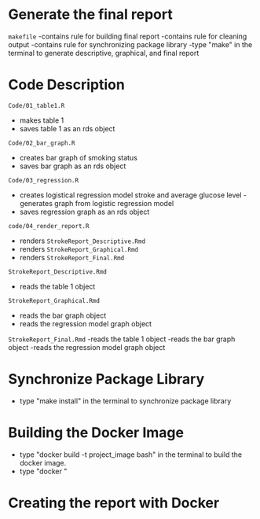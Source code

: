 # Generate the final report

`makefile`
-contains rule for building final report
-contains rule for cleaning output
-contains rule for synchronizing package library
-type "make" in the terminal to generate descriptive, graphical, and final report

# Code Description

`Code/01_table1.R`
- makes table 1 
- saves table 1 as an rds object

`Code/02_bar_graph.R`
- creates bar graph of smoking status 
- saves bar graph as an rds object

`Code/03_regression.R`
- creates logistical regression model stroke and average glucose level
-generates graph from logistic regression model
- saves regression graph as an rds object

`code/04_render_report.R`
- renders `StrokeReport_Descriptive.Rmd`
- renders `StrokeReport_Graphical.Rmd`
- renders `StrokeReport_Final.Rmd`

`StrokeReport_Descriptive.Rmd`
- reads the table 1 object 

`StrokeReport_Graphical.Rmd`
- reads the bar graph object
- reads the regression model graph object

`StrokeReport_Final.Rmd`
-reads the table 1 object 
-reads the bar graph object
-reads the regression model graph object

# Synchronize Package Library

- type "make install" in the terminal to synchronize package library

# Building the Docker Image 

- type "docker build -t project_image bash" in the terminal to build the docker image. 
- type "docker "
# Creating the report with Docker



